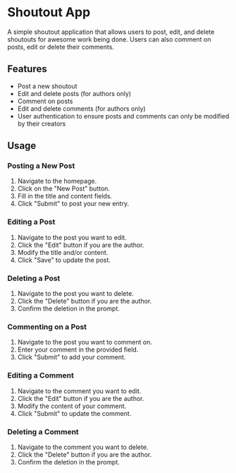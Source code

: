 # Shoutout App

A simple shoutout application that allows users to post, edit, and delete shoutouts for awesome work being done. Users can also comment on posts, edit or delete their comments.

## Features

- Post a new shoutout
- Edit and delete posts (for authors only)
- Comment on posts
- Edit and delete comments (for authors only)
- User authentication to ensure posts and comments can only be modified by their creators

## Usage

### Posting a New Post

1. Navigate to the homepage.
2. Click on the "New Post" button.
3. Fill in the title and content fields.
4. Click "Submit" to post your new entry.

### Editing a Post

1. Navigate to the post you want to edit.
2. Click the "Edit" button if you are the author.
3. Modify the title and/or content.
4. Click "Save" to update the post.

### Deleting a Post

1. Navigate to the post you want to delete.
2. Click the "Delete" button if you are the author.
3. Confirm the deletion in the prompt.

### Commenting on a Post

1. Navigate to the post you want to comment on.
2. Enter your comment in the provided field.
3. Click "Submit" to add your comment.

### Editing a Comment

1. Navigate to the comment you want to edit.
2. Click the "Edit" button if you are the author.
3. Modify the content of your comment.
4. Click "Submit" to update the comment.

### Deleting a Comment

1. Navigate to the comment you want to delete.
2. Click the "Delete" button if you are the author.
3. Confirm the deletion in the prompt.
